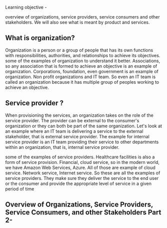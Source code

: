 Learning objective -

 overview of organizations, service providers, service consumers and other stakeholders. We will also see what is meant by product and services.

## What is organization?

Organization is a person or a group of people that has its own functions with responsibilities, authorities, and relationships to achieve its objectives. 
some of the examples of organization to understand it better. Associations, so any association that is formed to achieve an objective is an example of organization. Corporations, foundation, even government is an example of organization. Non profit organizations and IT team. So even an IT team is called an organization because it has multiple group of peoples working to achieve an objective.

## Service provider ?

When provisioning the services, an organization takes on the role of the service provider. The provider can be external to the consumer's organization or they can both be part of the same organization. Let's look at an example where an IT team is delivering a service to the external stakeholder, that is external service provider. The example for internal service provider is an IT team providing their service to other departments within an organization, that is, internal service provider.

some of the examples of service providers. Healthcare facilities is also a form of service provision. Financial, cloud service, so in the modern world, we have Amazon Web Services, Azure. All of those are example of cloud service. Network service, Internet service. So these are all the examples of service providers. They make sure they deliver the service to the end user or the consumer and provide the appropriate level of service in a given period of time

## Overview of Organizations, Service Providers, Service Consumers, and other Stakeholders Part 2-



